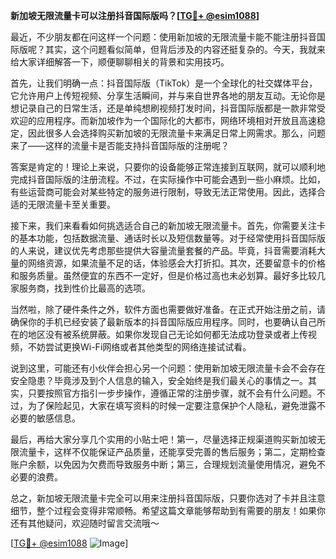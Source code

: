 **新加坡无限流量卡可以注册抖音国际版吗？[[TG💪+ @esim1088](https://t.me/s/esim1088)]**

最近，不少朋友都在问这样一个问题：使用新加坡的无限流量卡能不能注册抖音国际版呢？其实，这个问题看似简单，但背后涉及的内容还挺复杂的。今天，我就来给大家详细解答一下，顺便聊聊相关的背景和实用技巧。

首先，让我们明确一点：抖音国际版（TikTok）是一个全球化的社交媒体平台，它允许用户上传短视频、分享生活瞬间，并与来自世界各地的朋友互动。无论你是想记录自己的日常生活，还是单纯想刷视频打发时间，抖音国际版都是一款非常受欢迎的应用程序。而新加坡作为一个国际化的大都市，网络环境相对开放且高速稳定，因此很多人会选择购买新加坡的无限流量卡来满足日常上网需求。那么，问题来了——这样的流量卡是否能支持抖音国际版的注册呢？

答案是肯定的！理论上来说，只要你的设备能够正常连接到互联网，就可以顺利地完成抖音国际版的注册流程。不过，在实际操作中可能会遇到一些小麻烦。比如，有些运营商可能会对某些特定的服务进行限制，导致无法正常使用。因此，选择合适的无限流量卡至关重要。

接下来，我们来看看如何挑选适合自己的新加坡无限流量卡。首先，你需要关注卡的基本功能，包括数据流量、通话时长以及短信数量等。对于经常使用抖音国际版的人来说，建议优先考虑那些提供大容量流量套餐的产品。毕竟，抖音需要消耗大量的网络资源，如果流量不足的话，体验感会大打折扣。其次，还要留意卡的价格和服务质量。虽然便宜的东西不一定好，但是价格过高也未必划算。最好多比较几家服务商，找到性价比最高的选项。

当然啦，除了硬件条件之外，软件方面也需要做好准备。在正式开始注册之前，请确保你的手机已经安装了最新版本的抖音国际版应用程序。同时，也要确认自己所在的地区没有被系统屏蔽。如果你发现自己无论如何都无法成功登录或者上传视频，不妨尝试更换Wi-Fi网络或者其他类型的网络连接试试看。

说到这里，可能还有小伙伴会担心另一个问题：使用新加坡无限流量卡会不会存在安全隐患？毕竟涉及到个人信息的输入，安全始终是我们最关心的事情之一。其实，只要按照官方指引一步步操作，遵循正常的注册步骤，就不会有什么问题。不过，为了保险起见，大家在填写资料的时候一定要注意保护个人隐私，避免泄露不必要的敏感信息。

最后，再给大家分享几个实用的小贴士吧！第一，尽量选择正规渠道购买新加坡无限流量卡，这样不仅能保证产品质量，还能享受完善的售后服务；第二，定期检查账户余额，以免因为欠费而导致服务中断；第三，合理规划流量使用情况，避免不必要的浪费。

总之，新加坡无限流量卡完全可以用来注册抖音国际版，只要你选对了卡并且注意细节，整个过程会变得非常顺畅。希望这篇文章能够帮助到有需要的朋友！如果你还有其他疑问，欢迎随时留言交流哦～

[[TG💪+ @esim1088](https://t.me/s/esim1088) ![Image](https://i.postimg.cc/4NQfJmqS/Snipaste-2025-05-13-00-14-12.png)]